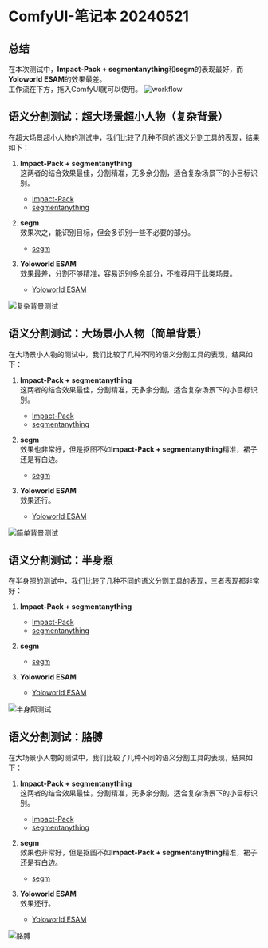 # ComfyUI-笔记本 20240521

## 总结
在本次测试中，**Impact-Pack + segmentanything**和**segm**的表现最好，而**Yoloworld ESAM**的效果最差。  
工作流在下方，拖入ComfyUI就可以使用。
![workflow](https://github.com/baicai99/ComfyUI-NoteBook/assets/101706274/92a66bc6-5d29-45ff-b5db-79de57e317cd)

## 语义分割测试：超大场景超小人物（复杂背景）

在超大场景超小人物的测试中，我们比较了几种不同的语义分割工具的表现，结果如下：

1. **Impact-Pack + segmentanything**  
   这两者的结合效果最佳，分割精准，无多余分割，适合复杂场景下的小目标识别。
   - [Impact-Pack](https://github.com/ltdrdata/ComfyUI-Impact-Pack)
   - [segmentanything](https://github.com/storyicon/comfyui_segment_anything)

2. **segm**  
   效果次之，能识别目标，但会多识别一些不必要的部分。
   - [segm](https://github.com/ltdrdata/ComfyUI-Impact-Pack)

3. **Yoloworld ESAM**  
   效果最差，分割不够精准，容易识别多余部分，不推荐用于此类场景。
   - [Yoloworld ESAM](https://github.com/ZHO-ZHO-ZHO/ComfyUI-YoloWorld-EfficientSAM)

![复杂背景测试](https://github.com/baicai99/ComfyUI-NoteBook/assets/101706274/5bfa483c-7a50-4aa3-8084-ad69f0dd014a)

## 语义分割测试：大场景小人物（简单背景）

在大场景小人物的测试中，我们比较了几种不同的语义分割工具的表现，结果如下：

1. **Impact-Pack + segmentanything**  
   这两者的结合效果最佳，分割精准，无多余分割，适合复杂场景下的小目标识别。
   - [Impact-Pack](https://github.com/ltdrdata/ComfyUI-Impact-Pack)
   - [segmentanything](https://github.com/storyicon/comfyui_segment_anything)

2. **segm**  
   效果也非常好，但是抠图不如**Impact-Pack + segmentanything**精准，裙子还是有白边。
   - [segm](https://github.com/ltdrdata/ComfyUI-Impact-Pack)

3. **Yoloworld ESAM**  
   效果还行。
   - [Yoloworld ESAM](https://github.com/ZHO-ZHO-ZHO/ComfyUI-YoloWorld-EfficientSAM)

![简单背景测试](https://github.com/baicai99/ComfyUI-NoteBook/assets/101706274/35bb681b-f647-457c-94c2-b4682eddc4f1)

## 语义分割测试：半身照

在半身照的测试中，我们比较了几种不同的语义分割工具的表现，三者表现都非常好：

1. **Impact-Pack + segmentanything**  
   - [Impact-Pack](https://github.com/ltdrdata/ComfyUI-Impact-Pack)
   - [segmentanything](https://github.com/storyicon/comfyui_segment_anything)

2. **segm**  
   - [segm](https://github.com/ltdrdata/ComfyUI-Impact-Pack)

3. **Yoloworld ESAM**  
   - [Yoloworld ESAM](https://github.com/ZHO-ZHO-ZHO/ComfyUI-YoloWorld-EfficientSAM)

![半身照测试](https://github.com/baicai99/ComfyUI-NoteBook/assets/101706274/d67f0559-8bca-4c14-9773-b70cf57b79d1)

## 语义分割测试：胳膊

在大场景小人物的测试中，我们比较了几种不同的语义分割工具的表现，结果如下：

1. **Impact-Pack + segmentanything**  
   这两者的结合效果最佳，分割精准，无多余分割，适合复杂场景下的小目标识别。
   - [Impact-Pack](https://github.com/ltdrdata/ComfyUI-Impact-Pack)
   - [segmentanything](https://github.com/storyicon/comfyui_segment_anything)

2. **segm**  
   效果也非常好，但是抠图不如**Impact-Pack + segmentanything**精准，裙子还是有白边。
   - [segm](https://github.com/ltdrdata/ComfyUI-Impact-Pack)

3. **Yoloworld ESAM**  
   效果还行。
   - [Yoloworld ESAM](https://github.com/ZHO-ZHO-ZHO/ComfyUI-YoloWorld-EfficientSAM)
     
![胳膊](https://github.com/baicai99/ComfyUI-NoteBook/assets/101706274/d3bc41c3-ef8a-4922-ad62-08af65b53d47)
